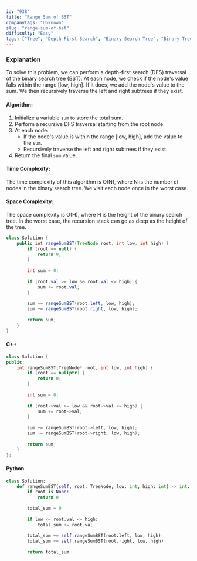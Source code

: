```yaml
---
id: "938"
title: "Range Sum of BST"
companyTags: "Unknown"
slug: "range-sum-of-bst"
difficulty: "Easy"
tags: ["Tree", "Depth-First Search", "Binary Search Tree", "Binary Tree"]
---
```


### Explanation
To solve this problem, we can perform a depth-first search (DFS) traversal of the binary search tree (BST). At each node, we check if the node's value falls within the range [low, high]. If it does, we add the node's value to the sum. We then recursively traverse the left and right subtrees if they exist.

#### Algorithm:
1. Initialize a variable `sum` to store the total sum.
2. Perform a recursive DFS traversal starting from the root node.
3. At each node:
   - If the node's value is within the range [low, high], add the value to the `sum`.
   - Recursively traverse the left and right subtrees if they exist.
4. Return the final `sum` value.

#### Time Complexity:
The time complexity of this algorithm is O(N), where N is the number of nodes in the binary search tree. We visit each node once in the worst case.

#### Space Complexity:
The space complexity is O(H), where H is the height of the binary search tree. In the worst case, the recursion stack can go as deep as the height of the tree.

```java
class Solution {
    public int rangeSumBST(TreeNode root, int low, int high) {
        if (root == null) {
            return 0;
        }
        
        int sum = 0;
        
        if (root.val >= low && root.val <= high) {
            sum += root.val;
        }
        
        sum += rangeSumBST(root.left, low, high);
        sum += rangeSumBST(root.right, low, high);
        
        return sum;
    }
}
```

#### C++
```cpp
class Solution {
public:
    int rangeSumBST(TreeNode* root, int low, int high) {
        if (root == nullptr) {
            return 0;
        }
        
        int sum = 0;
        
        if (root->val >= low && root->val <= high) {
            sum += root->val;
        }
        
        sum += rangeSumBST(root->left, low, high);
        sum += rangeSumBST(root->right, low, high);
        
        return sum;
    }
};
```

#### Python
```python
class Solution:
    def rangeSumBST(self, root: TreeNode, low: int, high: int) -> int:
        if root is None:
            return 0
        
        total_sum = 0
        
        if low <= root.val <= high:
            total_sum += root.val
        
        total_sum += self.rangeSumBST(root.left, low, high)
        total_sum += self.rangeSumBST(root.right, low, high)
        
        return total_sum
```